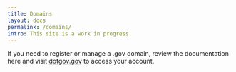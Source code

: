 ```yaml
---
title: Domains
layout: docs
permalink: /domains/
intro: This site is a work in progress.
---
```


If you need to register or manage a .gov domain, review the documentation here and visit [dotgov.gov](https://www.dotgov.gov) to access your account.
